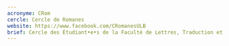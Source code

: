 ```yaml
---
acronyme: CRom
cercle: Cercle de Romanes
website: https://www.facebook.com/CRomanesULB
brief: Cercle des Étudiant•e•s de la Faculté de Lettres, Traduction et Communication du Département de Langues et Lettres
---
```

